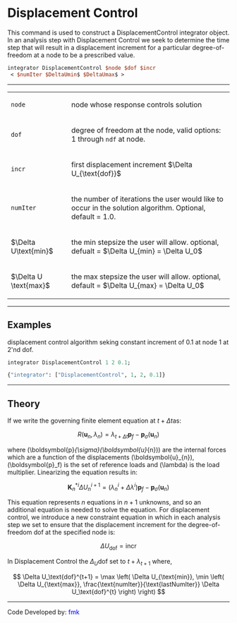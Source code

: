# Displacement Control

This command is used to construct a DisplacementControl integrator
object. In an analysis step with Displacement Control we seek to
determine the time step that will result in a displacement increment for
a particular degree-of-freedom at a node to be a prescribed value.

```tcl
integrator DisplacementControl $node $dof $incr
 < $numIter $DeltaUmin$ $DeltaUmax$ >
```

<hr />
<table>
<tbody>
<tr class="odd">
<td><p><code class="parameter-table-variable">node</code></p></td>
<td><p>node whose response controls solution</p></td>
</tr>
<tr class="even">
<td><p><code class="parameter-table-variable">dof</code></p></td>
<td><p>degree of freedom at the node, valid options: 1 through <code>ndf</code> at node.</p></td>
</tr>
<tr class="odd">
<td><p><code class="parameter-table-variable">incr</code></p></td>
<td><p>first displacement increment $\Delta U_{\text{dof}}$ </p></td>
</tr>
<tr class="even">
<td><p><code class="parameter-table-variable">numIter</code></p></td>
<td><p>the number of iterations the user would like to occur in the
solution algorithm. Optional, default = 1.0.</p></td>
</tr>
<tr class="odd">
<td><p>$\Delta U\text{min}$</td>
<td><p>the min stepsize the user will allow. optional, defualt = $\Delta U_{min} = \Delta U_0$</p></td>
</tr>
<tr class="even">
<td><p>$\Delta U \text{max}$</p></td>
<td><p>the max stepsize the user will allow. optional, default = $\Delta U_{max} = \Delta U_0$</p></td>
</tr>
</tbody>
</table>

<hr />

## Examples

displacement control algorithm seking constant increment of 0.1 at node 1 at 2'nd dof.

```tcl
integrator DisplacementControl 1 2 0.1; 
```

```python
{"integrator": ["DisplacementControl", 1, 2, 0.1]}
```

<hr />

## Theory

If we write the governing finite element equation at $t + \Delta t$as:

$$ 
R(\boldsymbol{u}_{n}, \lambda_{n}) = \lambda_{t+\Delta
t} \boldsymbol{p}_f - \boldsymbol{p}_{\sigma}(\boldsymbol{u}_{n})
$$


where \(\boldsymbol{p}_{\sigma}(\boldsymbol{u}_{n})\) are the internal
forces which are a function of the displacements \(\boldsymbol{u}_{n}\), \(\boldsymbol{p}_f\) is the set of
reference loads and \(\lambda\) is the load
multiplier. Linearizing the equation results in:


$$
\boldsymbol{K}_{n}^{*i} \Delta U_{n}^{i+1} = \left(
\lambda^i_{n} + \Delta \lambda^i \right) \boldsymbol{p}_f -
\boldsymbol{p}_{\sigma}(\boldsymbol{u}_{n})
$$


This equation represents $n$ equations in $n+1$
unknowns, and so an additional equation is needed to solve the equation.
For displacement control, we introduce a new constraint equation in
which in each analysis step we set to ensure that the displacement
increment for the degree-of-freedom $\text{dof}$
at the specified node is:

$$
\Delta U_\text{dof} = \text{incr}
$$


In Displacement Control the $\Delta_U\text{dof}$ set to $t + \lambda_{t+1}$ where,

$$
\Delta U_\text{dof}^{t+1} = \max \left( \Delta U_{\text{min}},
\min \left( \Delta U_{\text{max}},
\frac{\text{numIter}}{\text{lastNumIter}} \Delta U_\text{dof}^{t} \right) \right)
$$


<hr />

<p>Code Developed by: <span style="color:blue"> fmk
</span></p>
